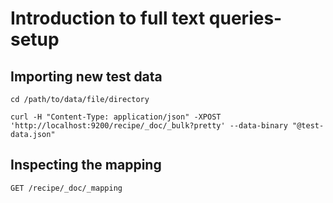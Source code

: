 # Introduction to full text queries- setup

## Importing new test data

```shell
cd /path/to/data/file/directory
```

```shell
curl -H "Content-Type: application/json" -XPOST 'http://localhost:9200/recipe/_doc/_bulk?pretty' --data-binary "@test-data.json"
```

## Inspecting the mapping

```
GET /recipe/_doc/_mapping
```